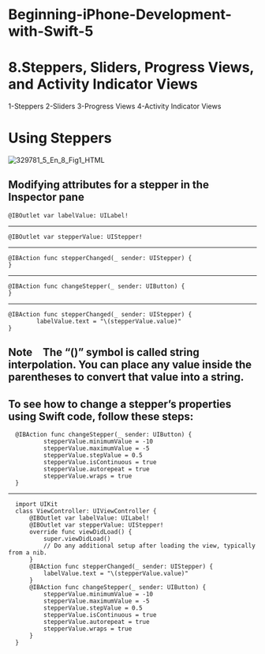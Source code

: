 # Beginning-iPhone-Development-with-Swift-5

# 8.Steppers, Sliders, Progress Views, and Activity Indicator Views

1-Steppers
2-Sliders
3-Progress Views
4-Activity Indicator Views


# Using Steppers

![329781_5_En_8_Fig1_HTML](https://user-images.githubusercontent.com/72447691/184127421-d8ee43ab-5117-44ce-b539-be19e1985dcd.jpg)

Modifying attributes for a stepper in the Inspector pane
--

    @IBOutlet var labelValue: UILabel!

-------

    @IBOutlet var stepperValue: UIStepper!
  
--------

    @IBAction func stepperChanged(_ sender: UIStepper) {
    }
--------

    @IBAction func changeStepper(_ sender: UIButton) {
    }
--------

    @IBAction func stepperChanged(_ sender: UIStepper) {
            labelValue.text = "\(stepperValue.value)"
    }
        

Note The “\()” symbol is called string interpolation. You can place any value inside the parentheses to convert that value into a string.
--

To see how to change a stepper’s properties using Swift code, follow these steps:
--


      @IBAction func changeStepper(_ sender: UIButton) {
              stepperValue.minimumValue = -10
              stepperValue.maximumValue = -5
              stepperValue.stepValue = 0.5
              stepperValue.isContinuous = true
              stepperValue.autorepeat = true
              stepperValue.wraps = true
      }
--------------

      import UIKit
      class ViewController: UIViewController {
          @IBOutlet var labelValue: UILabel!
          @IBOutlet var stepperValue: UIStepper!
          override func viewDidLoad() {
              super.viewDidLoad()
              // Do any additional setup after loading the view, typically from a nib.
          }
          @IBAction func stepperChanged(_ sender: UIStepper) {
              labelValue.text = "\(stepperValue.value)"
          }
          @IBAction func changeStepper(_ sender: UIButton) {
              stepperValue.minimumValue = -10
              stepperValue.maximumValue = -5
              stepperValue.stepValue = 0.5
              stepperValue.isContinuous = true
              stepperValue.autorepeat = true
              stepperValue.wraps = true
          }
      }

